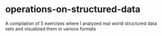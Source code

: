 # operations-on-structured-data
A compilation of 5 exercises where I analyzed real world structured data sets and visualized them in various formats
